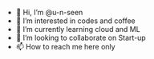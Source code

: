 - 👋 Hi, I’m @u-n-seen
- 👀 I’m interested in codes and coffee
- 🌱 I’m currently learning cloud and ML
- 💞️ I’m looking to collaborate on Start-up
- 📫 How to reach me here only

<!---
u-n-seen/u-n-seen is a ✨ special ✨ repository because its `README.md` (this file) appears on your GitHub profile.
You can click the Preview link to take a look at your changes.
--->

